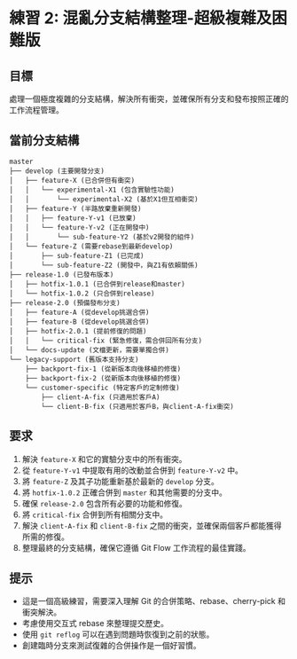 # 練習 2: 混亂分支結構整理-超級複雜及困難版

## 目標
處理一個極度複雜的分支結構，解決所有衝突，並確保所有分支和發布按照正確的工作流程管理。

## 當前分支結構
```
master
├── develop (主要開發分支)
│   ├── feature-X (已合併但有衝突)
│   │   └── experimental-X1 (包含實驗性功能)
│   │       └── experimental-X2 (基於X1但互相衝突)
│   ├── feature-Y (半路放棄重新開發)
│   │   ├── feature-Y-v1 (已放棄)
│   │   └── feature-Y-v2 (正在開發中)
│   │       └── sub-feature-Y2 (基於v2開發的組件)
│   └── feature-Z (需要rebase到最新develop)
│       ├── sub-feature-Z1 (已完成)
│       └── sub-feature-Z2 (開發中，與Z1有依賴關係)
├── release-1.0 (已發布版本)
│   ├── hotfix-1.0.1 (已合併到release和master)
│   └── hotfix-1.0.2 (只合併到release)
├── release-2.0 (預備發布分支)
│   ├── feature-A (從develop挑選合併)
│   ├── feature-B (從develop挑選合併)
│   ├── hotfix-2.0.1 (提前修復的問題)
│   │   └── critical-fix (緊急修復，需合併回所有分支)
│   └── docs-update (文檔更新，需要單獨合併)
└── legacy-support (舊版本支持分支)
    ├── backport-fix-1 (從新版本向後移植的修復)
    ├── backport-fix-2 (從新版本向後移植的修復)
    └── customer-specific (特定客戶的定制修復)
        ├── client-A-fix (只適用於客戶A)
        └── client-B-fix (只適用於客戶B，與client-A-fix衝突)
```

## 要求
1. 解決 `feature-X` 和它的實驗分支中的所有衝突。
2. 從 `feature-Y-v1` 中提取有用的改動並合併到 `feature-Y-v2` 中。
3. 將 `feature-Z` 及其子功能重新基於最新的 `develop` 分支。
4. 將 `hotfix-1.0.2` 正確合併到 `master` 和其他需要的分支中。
5. 確保 `release-2.0` 包含所有必要的功能和修復。
6. 將 `critical-fix` 合併到所有相關分支中。
7. 解決 `client-A-fix` 和 `client-B-fix` 之間的衝突，並確保兩個客戶都能獲得所需的修復。
8. 整理最終的分支結構，確保它遵循 Git Flow 工作流程的最佳實踐。

## 提示
- 這是一個高級練習，需要深入理解 Git 的合併策略、rebase、cherry-pick 和衝突解決。
- 考慮使用交互式 rebase 來整理提交歷史。
- 使用 `git reflog` 可以在遇到問題時恢復到之前的狀態。
- 創建臨時分支來測試復雜的合併操作是一個好習慣。
